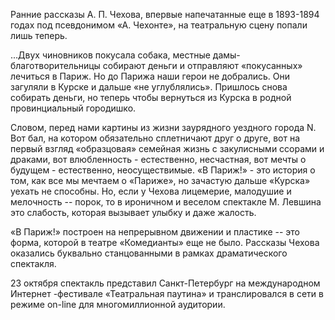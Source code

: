 Ранние рассказы А. П. Чехова, впервые напечатанные еще в 1893-1894 годах под псевдонимом «А. Чехонте», на театральную сцену попали лишь теперь.


...Двух чиновников покусала собака, местные дамы-благотворительницы собирают деньги и отправляют «покусанных» лечиться в Париж. Но до Парижа наши герои не добрались. Они загуляли в Курске и дальше «не углублялись». Пришлось снова собирать деньги, но теперь чтобы вернуться из Курска в родной провинциальный городишко.


Словом, перед нами картины из жизни заурядного уездного города N. Вот бал, на котором обязательно сплетничают друг о друге, вот на первый взгляд «образцовая» семейная жизнь с закулисными ссорами и драками, вот влюбленность - естественно, несчастная, вот мечты о будущем - естественно, неосуществимые. «В Париж!» - это история о том, как все мы мечтаем о «Париже», но зачастую дальше «Курска» уехать не способны. Но, если у Чехова лицемерие, малодушие и мелочность -- порок, то в ироничном и веселом спектакле М. Левшина это слабость, которая вызывает улыбку и даже жалость.


«В Париж!» построен на непрерывном движении и пластике -- это форма, которой в театре «Комедианты» еще не было. Рассказы Чехова оказались буквально станцованными в рамках драматического спектакля.


23 октября спектакль представил Санкт-Петербург на международном Интернет -фестивале «Театральная паутина» и транслировался в сети в режиме on-line для многомиллионной аудитории.